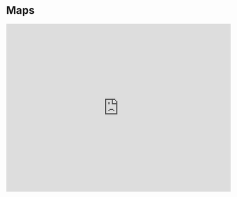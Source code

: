 # Maps

<iframe src="https://www.google.com/maps/embed?pb=!1m46!1m12!1m3!1d13537472.115349643!2d-111.92606777426187!3d34.06831189187375!2m3!1f0!2f0!3f0!3m2!1i1024!2i768!4f13.1!4m31!3e0!4m5!1s0x80c2c75ddc27da13%3A0xe22fdf6f254608f4!2sLos%20Angeles%2C%20CA!3m2!1d34.0549076!2d-118.242643!4m5!1s0x872d8ef7da2e2631%3A0x8e1f3ca1cedbb300!2sFlagstaff%2C%20Arizona!3m2!1d35.198283599999996!2d-111.651302!4m5!1s0x870148d4b245cf03%3A0xd0f3d11c6836d2af!2sAmarillo%2C%20Texas!3m2!1d35.2069816!2d-101.83200649999999!4m5!1s0x87d57e1eea439745%3A0xd193f315601ab6fe!2sMemphis%2C%20Tennessee!3m2!1d35.148581199999995!2d-90.0518955!4m5!1s0x88f5045d6993098d%3A0x66fede2f990b630b!2sAtlanta%2C%20GA!3m2!1d33.7501275!2d-84.3885209!5e0!3m2!1sen!2sus!4v1745715354485!5m2!1sen!2sus" width="600" height="450" style="border:0;" allowfullscreen="" loading="lazy" referrerpolicy="no-referrer-when-downgrade"></iframe>
